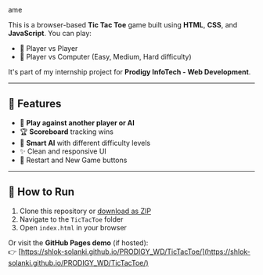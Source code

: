 ame

This is a browser-based **Tic Tac Toe** game built using **HTML**, **CSS**, and **JavaScript**. You can play:
- 👤 Player vs Player
- 🤖 Player vs Computer (Easy, Medium, Hard difficulty)

It's part of my internship project for **Prodigy InfoTech - Web Development**.

---

## 🔧 Features

- 🧠 **Play against another player or AI**
- 🏆 **Scoreboard** tracking wins
- 🧩 **Smart AI** with different difficulty levels
- ✨ Clean and responsive UI
- 🔁 Restart and New Game buttons

---

## 🚀 How to Run

1. Clone this repository or [download as ZIP](https://github.com/Shlok-Solanki/PRODIGY_WD)
2. Navigate to the `TicTacToe` folder
3. Open `index.html` in your browser

Or visit the **GitHub Pages demo** (if hosted):  
👉 [https://shlok-solanki.github.io/PRODIGY_WD/TicTacToe/](https://shlok-solanki.github.io/PRODIGY_WD/TicTacToe/)
